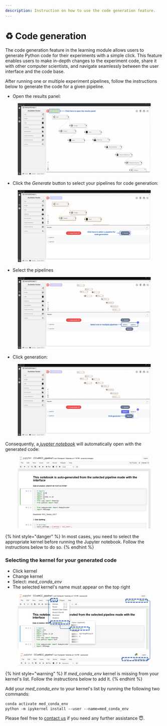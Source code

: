 ```yaml
---
description: Instruction on how to use the code generation feature.
---
```


# ♻️ Code generation

The code generation feature in the learning module allows users to generate Python code for their experiments with a simple click. This feature enables users to make in-depth changes to the experiment code, share it with other computer scientists, and navigate seamlessly between the user interface and the code base.&#x20;

After running one or multiple experiment pipelines, follow the instructions below to generate the code for a given pipeline.

* Open the results panel:

<figure><img src=".gitbook/assets/CodeGeneration1.png" alt=""><figcaption></figcaption></figure>

* Click the _Generate_ button to select your pipelines for code generation:

<figure><img src=".gitbook/assets/CodeGeneration2.png" alt=""><figcaption></figcaption></figure>

* Select the pipelines

<figure><img src=".gitbook/assets/CodeGeneration3.png" alt=""><figcaption></figcaption></figure>

* Click generation:

<figure><img src=".gitbook/assets/CodeGeneration4.png" alt=""><figcaption></figcaption></figure>

Consequently, a[ _juypter notebook_](https://jupyter.org/) will automatically open with the generated code:

<figure><img src=".gitbook/assets/image.png" alt=""><figcaption></figcaption></figure>



{% hint style="danger" %}
In most cases, you need to select the appropriate kernel before running the Jupyter notebook. Follow the instructions below to do so.
{% endhint %}

### Selecting the kernel for your generated code

* Click kernel
* Change kernel
* Select: _med\_conda\_env_
* The selected kernel's name must appear on the top right

<figure><img src=".gitbook/assets/JupyterNotebookKernel.png" alt=""><figcaption></figcaption></figure>

{% hint style="warning" %}
If _med\_conda\_env_ kernel is missing from your kernel's list.  Follow the instructions below to add it.
{% endhint %}

Add your _med\_conda\_env_ to your kernel's list by running the following two commands:

```
conda activate med_conda_env
python -m ipykernel install --user --name=med_conda_env
```

Please feel free to [contact us](forms/contact-us.md) if you need any further assistance :innocent:.
